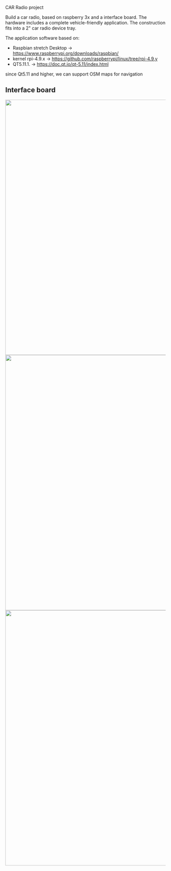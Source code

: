 CAR Radio project

Build a car radio, based on raspberry 3x and a interface board.
The hardware includes a complete vehicle-friendly application.
The construction fits into a 2" car radio device tray.

The application software based on:
- Raspbian stretch Desktop -> https://www.raspberrypi.org/downloads/raspbian/
- kernel rpi-4.9.x -> https://github.com/raspberrypi/linux/tree/rpi-4.9.y
- QT5.11.1.                -> https://doc.qt.io/qt-5.11/index.html

since Qt5.11 and higher, we can support OSM maps for navigation

Interface board
------------------------

<img src="https://github.com/hj-arlt/rpi3-car-radio/pictures/IMG_20171130_184029.png" width="800">

<img src="https://github.com/hj-arlt/rpi3-car-radio/pictures/IMG_20171130_183857.png" width="800">

<img src="https://github.com/hj-arlt/rpi3-car-radio/pictures/IMG_20171130_183708.png" width="800">

